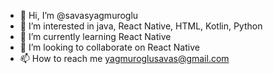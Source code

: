 - 👋 Hi, I’m @savasyagmuroglu
- 👀 I’m interested in java, React Native, HTML, Kotlin,  Python
- 🌱 I’m currently learning React Native
- 💞️ I’m looking to collaborate on React Native
- 📫 How to reach me yagmuroglusavas@gmail.com

<!---
savasyagmuroglu/savasyagmuroglu is a ✨ special ✨ repository because its `README.md` (this file) appears on your GitHub profile.
You can click the Preview link to take a look at your changes.
--->
